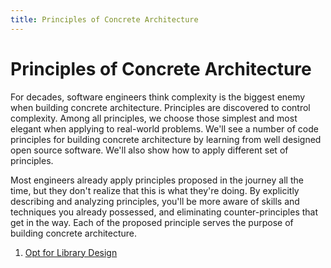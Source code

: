 ```yaml
---
title: Principles of Concrete Architecture
---
```


# Principles of Concrete Architecture

For decades, software engineers think complexity is the biggest enemy when building concrete architecture. Principles are discovered to control complexity. Among all principles, we choose those simplest and most elegant when applying to real-world problems. We'll see a number of code principles for building concrete architecture by learning from well designed open source software. We'll also show how to apply different set of principles.

Most engineers already apply principles proposed in the journey all the time, but they don't realize that this is what they're doing. By explicitly describing and analyzing principles, you'll be more aware of skills and techniques you already possessed, and eliminating counter-principles that get in the way. Each of the proposed principle serves the purpose of building concrete architecture. 

001. [Opt for Library Design](opt-for-library-design.md)